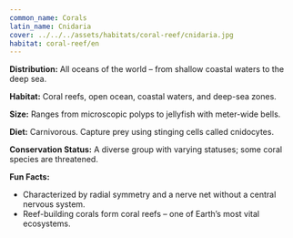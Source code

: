 ```yaml
---
common_name: Corals 
latin_name: Cnidaria
cover: ../../../assets/habitats/coral-reef/cnidaria.jpg
habitat: coral-reef/en
---
```

**Distribution:** All oceans of the world – from shallow coastal waters to the deep sea.

**Habitat:** Coral reefs, open ocean, coastal waters, and deep-sea zones.

**Size:** Ranges from microscopic polyps to jellyfish with meter-wide bells.

**Diet:** Carnivorous. Capture prey using stinging cells called cnidocytes.

**Conservation Status:** A diverse group with varying statuses; some coral species are threatened.

**Fun Facts:**    
- Characterized by radial symmetry and a nerve net without a central nervous system.  
- Reef-building corals form coral reefs – one of Earth’s most vital ecosystems.
